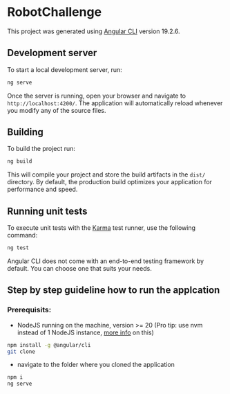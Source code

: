 # RobotChallenge

This project was generated using [Angular CLI](https://github.com/angular/angular-cli) version 19.2.6.

## Development server

To start a local development server, run:

```bash
ng serve
```

Once the server is running, open your browser and navigate to `http://localhost:4200/`. The application will automatically reload whenever you modify any of the source files.

## Building

To build the project run:

```bash
ng build
```

This will compile your project and store the build artifacts in the `dist/` directory. By default, the production build optimizes your application for performance and speed.

## Running unit tests

To execute unit tests with the [Karma](https://karma-runner.github.io) test runner, use the following command:

```bash
ng test
```

Angular CLI does not come with an end-to-end testing framework by default. You can choose one that suits your needs.

## Step by step guideline how to run the applcation

### Prerequisits:

-  NodeJS running on the machine, version >= 20 (Pro tip: use nvm instead of 1 NodeJS instance, [more info](https://github.com/coreybutler/nvm-windows) on this)

```bash
npm install -g @angular/cli
git clone
```

-  navigate to the folder where you cloned the application

```bash
npm i
ng serve
```
